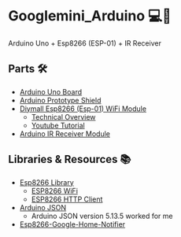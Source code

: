 # Googlemini_Arduino 💻📶
Arduino Uno + Esp8266 (ESP-01) + IR Receiver

## Parts 🛠
  * [Arduino Uno Board](https://www.amazon.ca/Elegoo-Board-ATmega328P-ATMEGA16U2-Arduino/dp/B01EWOE0UU/ref=sr_1_2_sspa?dchild=1&keywords=arduino+uno&qid=1606330712&sr=8-2-spons&psc=1&spLa=ZW5jcnlwdGVkUXVhbGlmaWVyPUEzN01MSk9QUFlPM005JmVuY3J5cHRlZElkPUEwODYwNjg1MzZQOTJaMkpLVlVXNSZlbmNyeXB0ZWRBZElkPUExMDE4ODI0TU9TUDFTWFpNN1Imd2lkZ2V0TmFtZT1zcF9hdGYmYWN0aW9uPWNsaWNrUmVkaXJlY3QmZG9Ob3RMb2dDbGljaz10cnVl)
  * [Arduino Prototype Shield](https://www.amazon.ca/Gikfun-Prototype-Shield-Arduino-EK1038/dp/B012F9S07I/ref=sr_1_1_sspa?crid=35L8C3CMYQ2HS&dchild=1&keywords=arduino+prototyping+shield&qid=1606330755&sprefix=arduino+protot%2Caps%2C164&sr=8-1-spons&psc=1&spLa=ZW5jcnlwdGVkUXVhbGlmaWVyPUFCUlIxVUQ4STREVE8mZW5jcnlwdGVkSWQ9QTAxODc2ODgzQU1YUFdNRTMzUkdYJmVuY3J5cHRlZEFkSWQ9QTA0NDM3NzUxMTdQVTkzSkdDVEI1JndpZGdldE5hbWU9c3BfYXRmJmFjdGlvbj1jbGlja1JlZGlyZWN0JmRvTm90TG9nQ2xpY2s9dHJ1ZQ==)
* [Diymall Esp8266 (Esp-01) WiFi Module](https://www.amazon.ca/Diymall%C2%AE-Esp8266-Wireless-Transceiver-Mega2560/dp/B00O34AGSU/ref=sr_1_1?dchild=1&keywords=diymall+esp8266&qid=1603991104&s=electronics&sr=1-1)
  - [Technical Overview](https://nurdspace.nl/ESP8266#Introduction)
  - [Youtube Tutorial](https://www.youtube.com/watch?v=qU76yWHeQuw)
 *  [Arduino IR Receiver Module](https://www.amazon.ca/C-J-SHOP-Infrared-Wireless-Control/dp/B01EE4VXS0/ref=sr_1_13?dchild=1&keywords=arduino+ir+receiver&qid=1606330873&sr=8-13)
 
## Libraries & Resources 📚
* [Esp8266 Library](https://github.com/sleemanj/ESP8266_Simple)
  - [ESP8266 WiFi](https://arduino-esp8266.readthedocs.io/en/latest/esp8266wifi/readme.html)
  - [ESP8266 HTTP Client](https://github.com/esp8266/Arduino/tree/master/libraries/ESP8266HTTPClient)
* [Arduino JSON](https://github.com/bblanchon/ArduinoJson)
  - Arduino JSON version 5.13.5 worked for me
* [Esp8266-Google-Home-Notifier](https://www.arduino.cc/reference/en/libraries/esp8266-google-home-notifier/)
